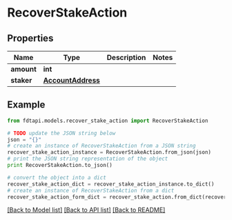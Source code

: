 # RecoverStakeAction


## Properties
Name | Type | Description | Notes
------------ | ------------- | ------------- | -------------
**amount** | **int** |  | 
**staker** | [**AccountAddress**](AccountAddress.md) |  | 

## Example

```python
from fdtapi.models.recover_stake_action import RecoverStakeAction

# TODO update the JSON string below
json = "{}"
# create an instance of RecoverStakeAction from a JSON string
recover_stake_action_instance = RecoverStakeAction.from_json(json)
# print the JSON string representation of the object
print RecoverStakeAction.to_json()

# convert the object into a dict
recover_stake_action_dict = recover_stake_action_instance.to_dict()
# create an instance of RecoverStakeAction from a dict
recover_stake_action_form_dict = recover_stake_action.from_dict(recover_stake_action_dict)
```
[[Back to Model list]](../README.md#documentation-for-models) [[Back to API list]](../README.md#documentation-for-api-endpoints) [[Back to README]](../README.md)


